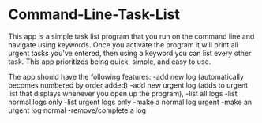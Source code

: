 # Command-Line-Task-List

This app is a simple task list program that you run on the command line and navigate using keywords.
Once you activate the program it will print all urgent tasks you've entered, then using a keyword you can list every other task.
This app prioritizes being quick, simple, and easy to use.

The app should have the following features:
  -add new log (automatically becomes numbered by order added) 
  -add new urgent log (adds to urgent list that displays whenever you open up the program),
  -list all logs
  -list normal logs only
  -list urgent logs only
  -make a normal log urgent
  -make an urgent log normal
  -remove/complete a log
